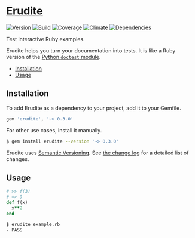 # [Erudite][1]

[![Version][2]][3]
[![Build][4]][5]
[![Coverage][6]][7]
[![Climate][8]][9]
[![Dependencies][10]][11]

Test interactive Ruby examples.

Erudite helps you turn your documentation into tests. It is like a Ruby version
of the [Python `doctest` module][12].

- [Installation](#installation)
- [Usage](#usage)

## Installation

To add Erudite as a dependency to your project, add it to your Gemfile.

``` rb
gem 'erudite', '~> 0.3.0'
```

For other use cases, install it manually.

``` sh
$ gem install erudite --version '~> 0.3.0'
```

Erudite uses [Semantic Versioning][13]. See [the change log][14] for a detailed
list of changes.

## Usage

``` rb
# >> f(3)
# => 9
def f(x)
  x**2
end
```

``` sh
$ erudite example.rb
- PASS
```

[1]: http://taylor.fausak.me/erudite/
[2]: https://img.shields.io/gem/v/erudite.svg?label=version&style=flat-square
[3]: http://rubygems.org/gems/erudite
[4]: https://img.shields.io/travis/tfausak/erudite/master.svg?label=build&style=flat-square
[5]: https://travis-ci.org/tfausak/erudite
[6]: https://img.shields.io/coveralls/tfausak/erudite/master.svg?label=coverage&style=flat-square
[7]: https://coveralls.io/r/tfausak/erudite
[8]: https://img.shields.io/codeclimate/github/tfausak/erudite.svg?label=climate&style=flat-square
[9]: https://codeclimate.com/github/tfausak/erudite
[10]: https://img.shields.io/gemnasium/tfausak/erudite.svg?label=dependencies&style=flat-square
[11]: https://gemnasium.com/tfausak/erudite
[12]: https://docs.python.org/library/doctest.html
[13]: http://semver.org/spec/v2.0.0.html
[14]: CHANGELOG.md
